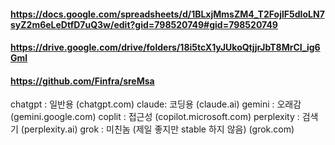 ####

#### https://docs.google.com/spreadsheets/d/1BLxjMmsZM4_T2FojlF5dIoLN7syZ2m6eLeDtfD7uQ3w/edit?gid=798520749#gid=798520749
#### https://drive.google.com/drive/folders/18i5tcX1yJUkoQtjjrJbT8MrCI_ig6Gml
#### https://github.com/Finfra/sreMsa


chatgpt : 일반용 (chatgpt.com)
claude: 코딩용 (claude.ai)
gemini : 오래감 (gemini.google.com)
coplit : 접근성 (copilot.microsoft.com)
perplexity : 검색기 (perplexity.ai)
grok : 미친놈 (제일 좋지만 stable 하지 않음) (grok.com)
